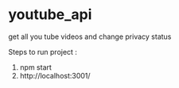 # youtube_api
get all you tube videos and change privacy status 

Steps to run project :

1. npm start
2. http://localhost:3001/
